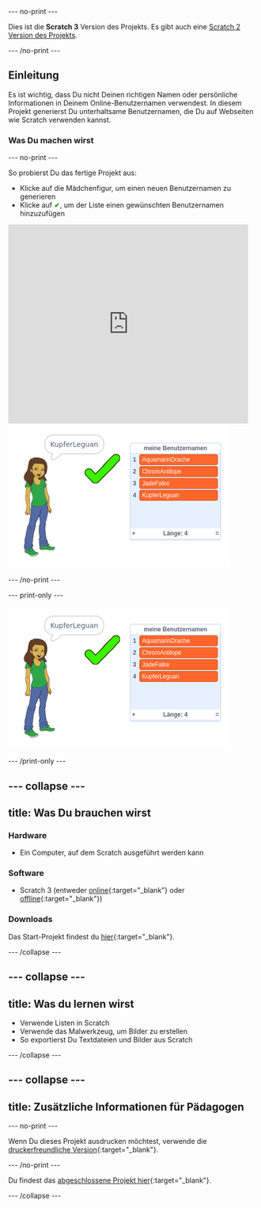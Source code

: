 \--- no-print \---

Dies ist die **Scratch 3** Version des Projekts. Es gibt auch eine [Scratch 2 Version des Projekts](https://projects.raspberrypi.org/en/projects/username-generator-scratch2).

\--- /no-print \---

## Einleitung

Es ist wichtig, dass Du nicht Deinen richtigen Namen oder persönliche Informationen in Deinem Online-Benutzernamen verwendest. In diesem Projekt generierst Du unterhaltsame Benutzernamen, die Du auf Webseiten wie Scratch verwenden kannst.

### Was Du machen wirst

\--- no-print \---

So probierst Du das fertige Projekt aus:

- Klicke auf die Mädchenfigur, um einen neuen Benutzernamen zu generieren
- Klicke auf <span style="color: green;">✔</span>, um der Liste einen gewünschten Benutzernamen hinzuzufügen

<div class="scratch-preview">
  <iframe allowtransparency="true" width="485" height="402" src="https://scratch.mit.edu/projects/embed/292974184/?autostart=false" frameborder="0" scrolling="no"></iframe>
  <img src="images/usernames-final.png">
</div>

\--- /no-print \---

\--- print-only \---

![fertiges Projekt](images/usernames-final.png)

\--- /print-only \---

## \--- collapse \---

## title: Was Du brauchen wirst

### Hardware

- Ein Computer, auf dem Scratch ausgeführt werden kann

### Software

- Scratch 3 (entweder [online](http://rpf.io/scratchon){:target="_blank"} oder [offline](http://rpf.io/scratchoff){:target="_blank"})

### Downloads

Das Start-Projekt findest du [hier](http://rpf.io/p/en/username-generator-go){:target="_blank"}.

\--- /collapse \---

## \--- collapse \---

## title: Was du lernen wirst

- Verwende Listen in Scratch
- Verwende das Malwerkzeug, um Bilder zu erstellen
- So exportierst Du Textdateien und Bilder aus Scratch

\--- /collapse \---

## \--- collapse \---

## title: Zusätzliche Informationen für Pädagogen

\--- no-print \---

Wenn Du dieses Projekt ausdrucken möchtest, verwende die [druckerfreundliche Version](https://projects.raspberrypi.org/en/projects/username-generator/print){:target="_blank"}.

\--- /no-print \---

Du findest das [abgeschlossene Projekt hier](http://rpf.io/p/en/username-generator-get){:target="_blank"}.

\--- /collapse \---